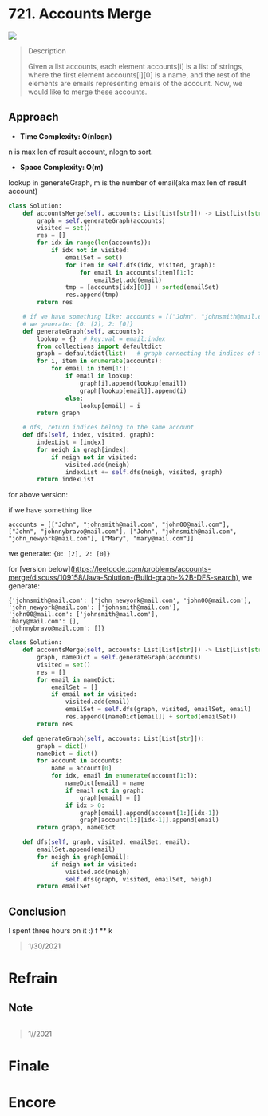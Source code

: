 # 721. Accounts Merge

![](https://img.shields.io/badge/Difficulty-Medium-%23f0ad4e)

> Description
> 
> Given a list accounts, each element accounts[i] is a list of strings, where the first element accounts[i][0] is a name, and the rest of the elements are emails representing emails of the account. Now, we would like to merge these accounts.

## Approach


- **Time Complexity: O(nlogn)**

n is max len of result account, nlogn to sort.

- **Space Complexity: O(m)**

lookup in generateGraph, m is the number of email(aka max len of result account)

```python
class Solution:
    def accountsMerge(self, accounts: List[List[str]]) -> List[List[str]]:
        graph = self.generateGraph(accounts)
        visited = set()
        res = [] 
        for idx in range(len(accounts)):
            if idx not in visited:
                emailSet = set()
                for item in self.dfs(idx, visited, graph):
                    for email in accounts[item][1:]:
                        emailSet.add(email)
                tmp = [accounts[idx][0]] + sorted(emailSet)
                res.append(tmp)
        return res

    # if we have something like: accounts = [["John", "johnsmith@mail.com", "john00@mail.com"], ["John", "johnnybravo@mail.com"], ["John", "johnsmith@mail.com", "john_newyork@mail.com"], ["Mary", "mary@mail.com"]]
    # we generate: {0: [2], 2: [0]}
    def generateGraph(self, accounts):
        lookup = {}  # key:val = email:index
        from collections import defaultdict
        graph = defaultdict(list)   # graph connecting the indices of the same account
        for i, item in enumerate(accounts):
            for email in item[1:]:
                if email in lookup:
                    graph[i].append(lookup[email])
                    graph[lookup[email]].append(i)
                else:
                    lookup[email] = i
        return graph

    # dfs, return indices belong to the same account
    def dfs(self, index, visited, graph):
        indexList = [index]
        for neigh in graph[index]:
            if neigh not in visited:
                visited.add(neigh)
                indexList += self.dfs(neigh, visited, graph)
        return indexList
```

for above version:

if we have something like
```
accounts = [["John", "johnsmith@mail.com", "john00@mail.com"], ["John", "johnnybravo@mail.com"], ["John", "johnsmith@mail.com", "john_newyork@mail.com"], ["Mary", "mary@mail.com"]]
```
we generate: `{0: [2], 2: [0]}`

for [version below](https://leetcode.com/problems/accounts-merge/discuss/109158/Java-Solution-(Build-graph-%2B-DFS-search), we generate:
```
{'johnsmith@mail.com': ['john_newyork@mail.com', 'john00@mail.com'],
'john_newyork@mail.com': ['johnsmith@mail.com'],
'john00@mail.com': ['johnsmith@mail.com'],
'mary@mail.com': [],
'johnnybravo@mail.com': []}
```

```python
class Solution:
    def accountsMerge(self, accounts: List[List[str]]) -> List[List[str]]:
        graph, nameDict = self.generateGraph(accounts)
        visited = set()
        res = []
        for email in nameDict:
            emailSet = []
            if email not in visited:
                visited.add(email)
                emailSet = self.dfs(graph, visited, emailSet, email)
                res.append([nameDict[email]] + sorted(emailSet))
        return res

    def generateGraph(self, accounts: List[List[str]]):
        graph = dict()
        nameDict = dict()
        for account in accounts:
            name = account[0]
            for idx, email in enumerate(account[1:]):
                nameDict[email] = name
                if email not in graph:
                    graph[email] = []
                if idx > 0:
                    graph[email].append(account[1:][idx-1])
                    graph[account[1:][idx-1]].append(email)
        return graph, nameDict

    def dfs(self, graph, visited, emailSet, email):
        emailSet.append(email)
        for neigh in graph[email]:
            if neigh not in visited:
                visited.add(neigh)
                self.dfs(graph, visited, emailSet, neigh)
        return emailSet
```


## Conclusion

I spent three hours on it :) f ** k

> 1/30/2021

# Refrain

## Note

```python

```

> 1//2021

# Finale

# Encore